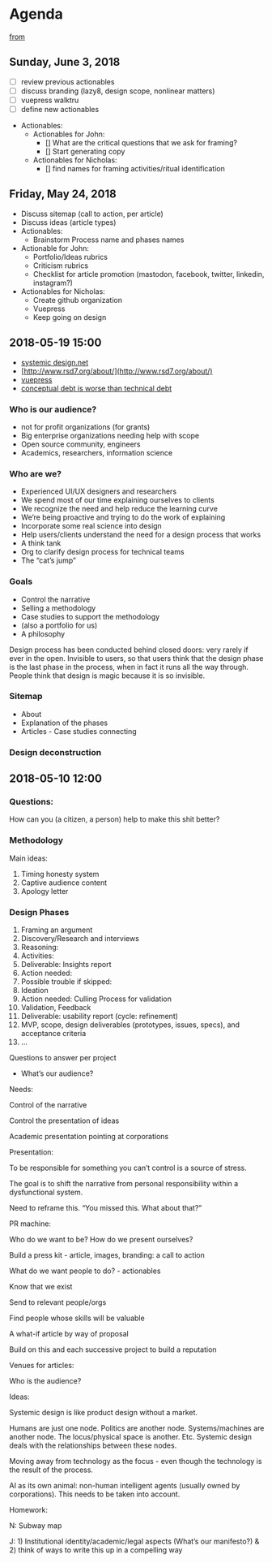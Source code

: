 # Agenda

[from](https://docs.google.com/document/d/1LCHFcSzxl-dizEIsge96geFvIophoNMnAzlgr2kbBYk/edit#)

## Sunday, June 3, 2018

- [ ] review previous actionables
- [ ] discuss branding (lazy8, design scope, nonlinear matters)
- [ ] vuepress walktru
- [ ] define new actionables

- Actionables:
  - Actionables for John:
    - [] What are the critical questions that we ask for framing?
    - [] Start generating copy
  - Actionables for Nicholas:
    - [] find names for framing activities/ritual identification


## Friday, May 24, 2018

  - Discuss sitemap (call to action, per article)
  - Discuss ideas (article types)
- Actionables:
  - Brainstorm Process name and phases names
- Actionable for John:
  - Portfolio/Ideas rubrics
  - Criticism rubrics
  - Checklist for article promotion (mastodon, facebook, twitter, linkedin, instagram?)
- Actionables for Nicholas:
  - Create github organization
  - Vuepress
  - Keep going on design

## 2018-05-19 15:00

- [systemic design.net](https://systemic-design.net/sdrn/)
- [http://www.rsd7.org/about/](http://www.rsd7.org/about/)
- [vuepress](https://vuepress.vuejs.org/)
- [conceptual debt is worse than technical debt](https://medium.com/all-things-product-management/conceptual-debt-is-worse-than-technical-debt-5b65a910fd46)

### Who is our audience?

- not for profit organizations (for grants)
- Big enterprise organizations needing help with scope
- Open source community, engineers
- Academics, researchers, information science

### Who are we?

- Experienced UI/UX designers and researchers
- We spend most of our time explaining ourselves to clients
- We recognize the need and help reduce the learning curve
- We’re being proactive and trying to do the work of explaining
- Incorporate some real science into design
- Help users/clients understand the need for a design process that works
- A think tank
- Org to clarify design process for technical teams
- The “cat’s jump”

### Goals

- Control the narrative
- Selling a methodology
- Case studies to support the methodology
- (also a portfolio for us)
- A philosophy

Design process has been conducted behind closed doors: very rarely if ever in the open. Invisible to users, so that users think that the design phase is the last phase in the process, when in fact it runs all the way through. People think that design is magic because it is so invisible.

### Sitemap

- About
- Explanation of the phases
- Articles - Case studies connecting

### Design deconstruction

## 2018-05-10 12:00

### Questions:
  How can you (a citizen, a person) help to make this shit better?

### Methodology

Main ideas:

1. Timing honesty system
2. Captive audience content
3. Apology letter

### Design Phases

1. Framing an argument
2. Discovery/Research and interviews
  1. Reasoning:
  2. Activities:
  3. Deliverable: Insights report
  4. Action needed:
  5. Possible trouble if skipped:
4. Ideation
  1. Action needed: Culling Process for validation
6. Validation, Feedback
  1. Deliverable: usability report (cycle: refinement)
8. MVP, scope, design deliverables (prototypes, issues, specs), and acceptance criteria
9. ...

Questions to answer per project
- What’s our audience?



Needs:

Control of the narrative

Control the presentation of ideas

Academic presentation pointing at corporations



Presentation:

To be responsible for something you can’t control is a source of stress.

The goal is to shift the narrative from personal responsibility within a dysfunctional system.

Need to reframe this. “You missed this. What about that?”



PR machine:

Who do we want to be? How do we present ourselves?

Build a press kit - article, images, branding: a call to action

What do we want people to do? - actionables

Know that we exist

Send to relevant people/orgs

Find people whose skills will be valuable

A what-if article by way of proposal

Build on this and each successive project to build a reputation



Venues for articles:

Who is the audience?



Ideas:

Systemic design is like product design without a market.

Humans are just one node. Politics are another node. Systems/machines are another node. The locus/physical space is another. Etc. Systemic design deals with the relationships between these nodes.

Moving away from technology as the focus - even though the technology is the result of the process.

AI as its own animal: non-human intelligent agents (usually owned by corporations). This needs to be taken into account.



Homework:

N: Subway map

J: 1) Institutional identity/academic/legal aspects (What’s our manifesto?) & 2) think of ways to write this up in a compelling way
